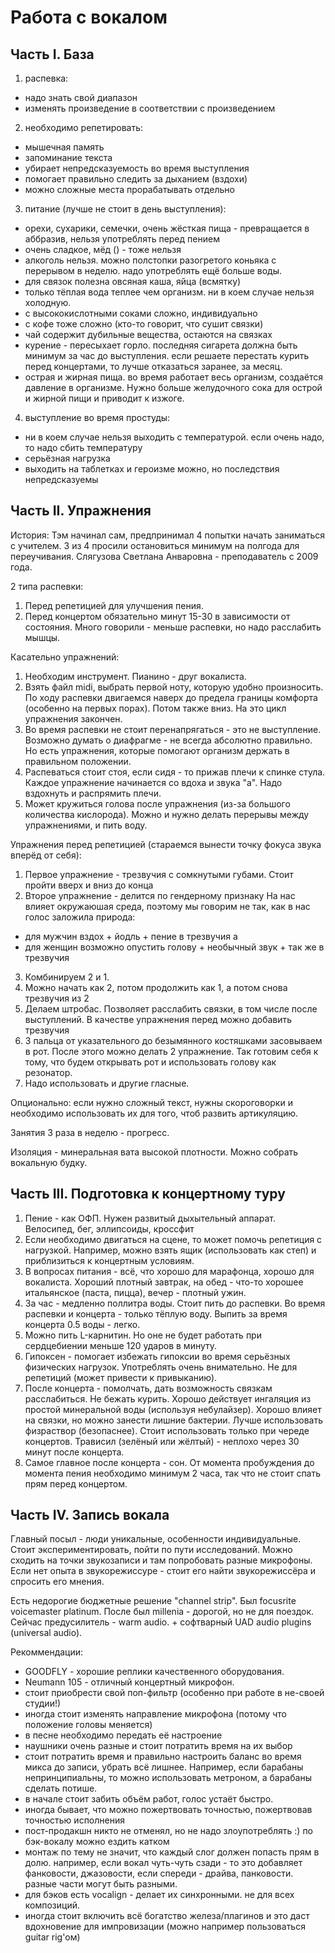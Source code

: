 # Работа с вокалом

## Часть I. База

1. распевка:
- надо знать свой диапазон
- изменять произведение в соответствии с произведением
2. необходимо репетировать:
- мышечная память
- запоминание текста
- убирает непредсказуемость во время выступления
- помогает правильно следить за дыханием (вздохи)
- можно сложные места прорабатывать отдельно
3. питание (лучше не стоит в день выступления):
- орехи, сухарики, семечки, очень жёсткая пища - превращается в аббразив, нельзя употреблять перед пением
- очень сладкое, мёд () - тоже нельзя
- алкоголь нельзя. можно полстопки разогретого коньяка с перерывом в неделю. надо употреблять ещё больше воды.
- для связок полезна овсяная каша, яйца (всмятку)
- только тёплая вода теплее чем организм. ни в коем случае нельзя холодную.
- с высококислотными соками сложно, индивидуально
- с кофе тоже сложно (кто-то говорит, что сушит связки)
- чай содержит дубильные вещества, остаются на связках
- курение - пересыхает горло. последняя сигарета должна быть минимум за час до выступления. если решаете перестать курить перед концертами, то лучше отказаться заранее, за месяц.
- острая и жирная пища. во время работает весь организм, создаётся давление в организме. Нужно больше желудочного сока для острой и жирной пищи и приводит к изжоге.
4. выступление во время простуды:
- ни в коем случае нельзя выходить с температурой. если очень надо, то надо сбить температуру
- серьёзная нагрузка
- выходить на таблетках и героизме можно, но последствия непредсказуемы

## Часть II. Упражнения

История: Тэм начинал сам, предпринимал 4 попытки начать заниматься с учителем.
3 из 4 просили остановиться минимум на полгода для переучивания.
Слягузова Светлана Анваровна - преподаватель с 2009 года.

2 типа распевки:
1. Перед репетицией для улучшения пения.
2. Перед концертом обязательно минут 15-30 в зависимости от состояния. Много говорили - меньше распевки, но надо расслабить мышцы.

Касательно упражнений:
1. Необходим инструмент. Пианино - друг вокалиста.
2. Взять файл midi, выбрать первой ноту, которую удобно произносить.
По ходу распевки двигаемся наверх до предела границы комфорта (особенно на первых порах). Потом также вниз. На это цикл упражнения закончен.
3. Во время распевки не стоит перенапрягаться - это не выступление.
Возможно думать о диафрагме - не всегда абсолютно правильно.
Но есть упражнения, которые помогают организм держать в правильном положении.
4. Распеваться стоит стоя, если сидя - то прижав плечи к спинке стула.
Каждое упражнение начинается со вдоха и звука "а". Надо вздохнуть и распрямить плечи.
5. Может кружиться голова после упражнения (из-за большого количества кислорода).
Можно и нужно делать перерывы между упражнениями, и пить воду.

Упражнения перед репетицией (стараемся вынести точку фокуса звука вперёд от себя):

1. Первое упражнение - трезвучия с сомкнутыми губами. Стоит пройти вверх и вниз до конца
2. Второе упражнение - делится по гендерному признаку
На нас влияет окружаюшая среда, поэтому мы говорим не так, как в нас голос заложила природа:
 - для мужчин вздох + йодль + пение в трезвучия а
 - для женщин возможно опустить голову + необычный звук + так же в трезвучия
3. Комбинируем 2 и 1.
4. Можно начать как 2, потом продолжить как 1, а потом снова трезвучия из 2
5. Делаем штробас. Позволяет расслабить связки, в том числе после выступлений. В качестве упражнения перед можно добавить трезвучия
6. 3 пальца от указательного до безымянного костяшками засовываем в рот. После этого можно делать 2 упражнение. Так готовим себя к тому, что будем открывать рот и использовать голову как резонатор.
7. Надо использовать и другие гласные.

Опционально: если нужно сложный текст, нужны скороговорки и необходимо использовать их для того, чтоб развить артикуляцию.

Занятия 3 раза в неделю - прогресс.

Изоляция - минеральная вата высокой плотности.
Можно собрать вокальную будку.

## Часть III. Подготовка к концертному туру

1. Пение - как ОФП.
  Нужен развитый дыхытельный аппарат.
  Велосипед, бег, эллипсоиды, кроссфит
2. Если необходимо двигаться на сцене, то может помочь репетиция с нагрузкой.
Например, можно взять ящик (использовать как степ) и приблизиться к концертным условиям.
3. В вопросах питания - всё, что хорошо для марафонца, хорошо для вокалиста. Хороший плотный завтрак, на обед - что-то хорошее итальянское (паста, пицца), вечер - плотный ужин.
4. За час - медленно поллитра воды. Стоит пить до распевки. Во время распевки и концерта - только тёплую воду. Выпить за время концерта 0.5 воды - легко.
5. Можно пить L-карнитин. Но оне не будет работать при сердцебиении меньше 120 ударов в минуту.
6. Гипоксен - помогает избежать гипоксии во время серьёзных физических нагрузок. Употреблять очень внимательно. Не для репетиций (может привести к привыканию).
7. После концерта - помолчать, дать возможность связкам расслабиться. Не бежать курить. Хорошо действует ингаляция из простой минеральной воды (используя небулайзер). Хорошо влияет на связки, но можно занести лишние бактерии. Лучше использовать физраствор (безопаснее). Стоит использовать только при череде концертов. Трависил (зелёный или жёлтый) - неплохо через 30 минут после концерта.
8. Самое главное после концерта - сон. От момента пробуждения до момента пения необходимо минимум 2 часа, так что не стоит спать прям перед концертом.

## Часть IV. Запись вокала

Главный посыл - люди уникальные, особенности индивидуальные.
Стоит экспериментировать, пойти по пути исследований.
Можно сходить на точки звукозаписи и там попробовать разные микрофоны.
Если нет опыта в звукорежиссуре - стоит его найти звукорежиссёра и спросить его мнения.

Есть недорогие бюджетные решение "channel strip".
Был focusrite voicemaster platinum.
После был millenia - дорогой, но не для поездок.
Сейчас предусилитель - warm audio. + софтварный UAD audio plugins (universal audio).

Рекоммендации:
- GOODFLY - хорошие реплики качественного оборудования.
- Neumann 105 - отличный концертный микрофон.
- стоит приобрести свой поп-фильтр (особенно при работе в не-своей студии!)
- иногда стоит изменять направление микрофона (потому что положение головы меняется)
- в песне необходимо передать её настроение
- наушники очень разные и стоит потратить время на их выбор
- стоит потратить время и правильно настроить баланс во время микса до записи, убрать всё лишнее. Например, если барабаны непринципиальны, то можно использовать метроном, а барабаны сделать потише.
- в начале стоит забить объём работ, голос устаёт быстро.
- иногда бывает, что можно пожертвовать точностью, пожертвовав точностью исполнения
- пост-продакшн никто не отменял, но не надо злоупотреблять :) по бэк-вокалу можно ездить катком
- монтаж по тему не значит, что каждый слог должен попасть прям в долю. например, если вокал чуть-чуть сзади - то это добавляет фанковости, джазовости, если спереди - драйва, панковости. разные части могут быть разными.
- для бэков есть vocalign - делает их синхронными. не для всех композиций.
- иногда стоит включить всё богатство железа/плагинов и это даст вдохновение для импровизации (можно например пользоваться guitar rig'ом)
